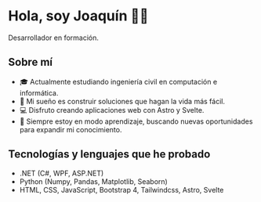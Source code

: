 # Hola, soy Joaquín 🦐🤙
Desarrollador en formación.

## Sobre mí
- 🎓 Actualmente estudiando ingeniería civil en computación e informática.
- 🚀 Mi sueño es construir soluciones que hagan la vida más fácil. 
- 💻 Disfruto creando aplicaciones web con Astro y Svelte.
- 🧠 Siempre estoy en modo aprendizaje, buscando nuevas oportunidades para expandir mi conocimiento.
  
## Tecnologías y lenguajes que he probado 
- .NET (C#, WPF, ASP.NET)
- Python (Numpy, Pandas, Matplotlib, Seaborn)
- HTML, CSS, JavaScript, Bootstrap 4, Tailwindcss, Astro, Svelte
